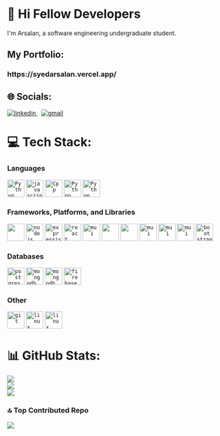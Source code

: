 # 💫 Hi Fellow Developers
I'm Arsalan, a software engineering undergraduate student.

## My Portfolio:
<h3>https://syedarsalan.vercel.app/</h3>

## 🌐 Socials:

<a href="https://www.linkedin.com/in/syed-arsalan-79a436247/" target="_blank" rel="nofollow noopener noreferrer">
  <img alt="linkedin" src="https://img.shields.io/badge/linkedin-%230077B5.svg?&style=for-the-badge&logo=linkedIn&logoColor=white"/>
</a> &nbsp;
<a href="mailto:arsalan.syedn@gmail.com" target="_blank" rel="nofollow noopener noreferrer">
  <img alt="gmail" src="https://img.shields.io/badge/gmail-%23D14836.svg?&style=for-the-badge&logo=Gmail&logoColor=white"/>
</a>

# 💻 Tech Stack:
<h3>Languages</h3>
<code><img width="40px" height="40px" src="https://skills.thijs.gg/icons?i=cs" alt="Python"/></code>
<code><img width="40px" height="40px" src="https://skills.thijs.gg/icons?i=javascript" alt="javascript"/></code>
<code><img width="40px" height="40px" src="https://skills.thijs.gg/icons?i=cpp" alt="Cpp"/></code>
<code><img width="40px" height="40px" src="https://skills.thijs.gg/icons?i=python" alt="Python"/></code>
<code><img width="40px" height="40px" src="https://skills.thijs.gg/icons?i=php" alt="Python"/></code>

<h3>Frameworks, Platforms, and Libraries</h3>
<code><img width="40px" height="40px" src="https://cdn.jsdelivr.net/gh/devicons/devicon@latest/icons/dotnetcore/dotnetcore-original.svg" /></code>
<code><img width="40px" height="40px" src="https://skills.thijs.gg/icons?i=nodejs" alt="nodejs"/></code>
<code><img width="40px" height="40px" src="https://skills.thijs.gg/icons?i=express" alt="expressjs"/></code>
<code><img width="40px" height="40px" src="https://skills.thijs.gg/icons?i=react" alt="react"/></code>
<code><img width="40px" height="40px" src="https://skills.thijs.gg/icons?i=django" alt="mui"/></code>
<code><img width="40px" height="40px" style="color: white" src="https://cdn.jsdelivr.net/gh/devicons/devicon@latest/icons/socketio/socketio-original.svg"/></code>
<code><img width="40px" height="40px" style="color: white" src="https://cdn.jsdelivr.net/gh/devicons/devicon@latest/icons/mongoose/mongoose-original-wordmark.svg"/></code>
<code><img width="40px" height="40px" src="https://cdn.jsdelivr.net/gh/devicons/devicon@latest/icons/sequelize/sequelize-original-wordmark.svg"alt="mui"/></code>
<code><img width="40px" height="40px" src="https://cdn.jsdelivr.net/gh/devicons/devicon@latest/icons/nuget/nuget-original-wordmark.svg" alt="mui"/></code>
<code><img width="40px" height="40px" src="https://skills.thijs.gg/icons?i=pug" alt="mui"/></code>
<code><img width="40px" height="40px" src="https://user-images.githubusercontent.com/72091404/205143845-de04f781-8bd9-40b5-89a7-7d1c98e450f9.png" alt="bootstrap"/></code>
<h3>Databases</h3>
<code><img width="40px" height="40px" src="https://skills.thijs.gg/icons?i=postgres" alt="postgres"/></code>
<code><img width="40px" height="40px" src="https://skills.thijs.gg/icons?i=mysql" alt="mongodb"/></code>
<code><img width="40px" height="40px" src="https://skills.thijs.gg/icons?i=mongodb" alt="mongodb"/></code>
<code><img width="40px" height="40px" src="https://skills.thijs.gg/icons?i=firebase" alt="firebase"/></code>

<h3>Other</h3>
<code><img width="40px" height="40px" src="https://skills.thijs.gg/icons?i=git" alt="git"/></code>
<code><img width="40px" height="40px" src="https://skills.thijs.gg/icons?i=postman" alt="linux"/></code>
<code><img width="40px" height="40px" src="https://skills.thijs.gg/icons?i=linux" alt="linux"/></code>

# 📊 GitHub Stats:

![](https://github-readme-stats.vercel.app/api?username=arsalan1004&theme=tokyonight&hide_border=false&include_all_commits=false&count_private=true)<br/>
![](https://github-readme-streak-stats.herokuapp.com/?user=arsalan1004&theme=tokyonight&hide_border=false)<br/>
![](https://github-readme-stats.vercel.app/api/top-langs/?username=arsalan1004&theme=tokyonight&hide_border=false&include_all_commits=false&count_private=true&layout=compact)

### 🔝 Top Contributed Repo
![](https://github-contributor-stats.vercel.app/api?username=arsalan1004&limit=5&theme=tokyonight&combine_all_yearly_contributions=true)

<!-- Proudly created with GPRM ( https://gprm.itsvg.in ) -->
